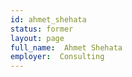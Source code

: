 ```yaml
---
id: ahmet_shehata
status: former
layout: page
full_name:  Ahmet Shehata
employer:  Consulting
---
```

